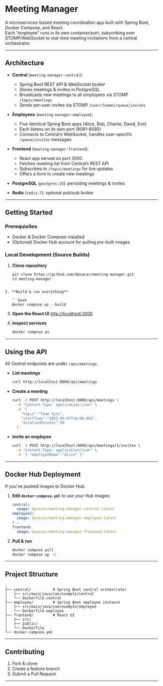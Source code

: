 # Meeting Manager

A microservices-based meeting coordination app built with Spring Boot, Docker Compose, and React.  
Each “employee” runs in its own container/port, subscribing over STOMP/WebSocket to real-time meeting invitations from a central orchestrator.

---

## Architecture

- **Central** (`meeting-manager-central`):  
  - Spring Boot REST API & WebSocket broker  
  - Stores meetings & invites in PostgreSQL  
  - Broadcasts new meetings to all employees via STOMP `/topic/meetings`  
  - Sends per-user invites via STOMP `/user/{name}/queue/invites`

- **Employees** (`meeting-manager-employee`):  
  - Five identical Spring Boot apps (Alice, Bob, Charlie, David, Eve)  
  - Each listens on its own port (8081–8085)  
  - Connects to Central’s WebSocket, handles user-specific `/queue/invites` messages  

- **Frontend** (`meeting-manager-frontend`):  
  - React app served on port 3000  
  - Fetches meeting list from Central’s REST API  
  - Subscribes to `/topic/meetings` for live updates  
  - Offers a form to create new meetings  

- **PostgreSQL** (`postgres:15`): persisting meetings & invites  
- **Redis** (`redis:7`): optional pub/sub broker  

---

## Getting Started

### Prerequisites

- Docker & Docker Compose installed  
- (Optional) Docker Hub account for pulling pre-built images  

### Local Development (Source Builds)

1. **Clone repository**  
   ```bash
   git clone https://github.com/bpvacar/meeting-manager.git
   cd meeting-manager
```

2. **Build & run everything**

   ```bash
   docker compose up --build
   ```

3. **Open the React UI**
   [http://localhost:3000](http://localhost:3000)

4. **Inspect services**

   ```bash
   docker compose ps
   ```

---

## Using the API

All Central endpoints are under `/api/meetings`.

* **List meetings**

  ```bash
  curl http://localhost:8080/api/meetings
  ```

* **Create a meeting**

  ```bash
  curl -X POST http://localhost:8080/api/meetings \
    -H "Content-Type: application/json" \
    -d '{
      "topic":"Team Sync",
      "startTime":"2025-05-07T10:00:00Z",
      "durationMinutes":30
    }'
  ```

* **Invite an employee**

  ```bash
  curl -X POST http://localhost:8080/api/meetings/1/invites \
    -H "Content-Type: application/json" \
    -d '{ "employeeName":"Alice" }'
  ```

---

## Docker Hub Deployment

If you’ve pushed images to Docker Hub:

1. **Edit `docker-compose.yml`** to use your Hub images:

   ```yaml
   central:
     image: bpvacar/meeting-manager-central:latest
   employee1:
     image: bpvacar/meeting-manager-employee:latest
   # …
   frontend:
     image: bpvacar/meeting-manager-frontend:latest
   ```
2. **Pull & run**

   ```bash
   docker compose pull
   docker compose up -d
   ```

---

## Project Structure

```
.
├── central/          # Spring Boot central orchestrator
│   ├── src/main/java/com/example/central
│   └── Dockerfile.central
├── employee/         # Spring Boot employee instance
│   ├── src/main/java/com/example/employee
│   └── Dockerfile.employee
├── frontend/         # React UI
│   ├── src/
│   ├── public/
│   └── Dockerfile
└── docker-compose.yml
```

---

## Contributing

1. Fork & clone
2. Create a feature branch
3. Submit a Pull Request

---
